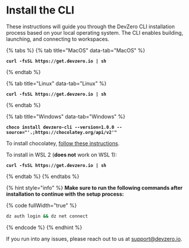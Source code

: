 # Install the CLI

These instructions will guide you through the DevZero CLI installation process based on your local operating system. The CLI enables building, launching, and connecting to workspaces.

{% tabs %}
{% tab title="MacOS" data-tab="MacOS" %}
<pre class="language-bash" data-overflow="wrap"><code class="lang-bash"><strong>curl -fsSL https://get.devzero.io | sh</strong></code></pre>
{% endtab %}

{% tab title="Linux" data-tab="Linux" %}
<pre class="language-bash" data-overflow="wrap"><code class="lang-bash"><strong>curl -fsSL https://get.devzero.io | sh</strong></code></pre>
{% endtab %}

{% tab title="Windows" data-tab="Windows" %}
<pre class="language-bash" data-overflow="wrap"><code class="lang-bash"><strong>choco install devzero-cli --version=1.0.0 --source="'.;https://chocolatey.org/api/v2'"</strong></code></pre>

To install chocolatey, [follow these instructions](https://docs.chocolatey.org/en-us/choco/setup/#installing-chocolatey-cli).

To install in WSL 2 (**does not** work on WSL 1):
<pre class="language-bash" data-overflow="wrap"><code class="lang-bash"><strong>curl -fsSL https://get.devzero.io | sh</strong></code></pre>
{% endtab %}
{% endtabs %}

{% hint style="info" %}
**Make sure to run the following commands after installation to continue with the setup process:**

{% code fullWidth="true" %}

```bash
dz auth login && dz net connect
```

{% endcode %}
{% endhint %}

If you run into any issues, please reach out to us at [support@devzero.io](mailto:support@devzero.io).

<script>
// Function to detect the OS
function detectOS() {
  var userAgent = window.navigator.userAgent;

  if (userAgent.indexOf('Windows NT') !== -1) {
    return 'Windows';
  } else if (userAgent.indexOf('Mac OS X') !== -1) {
    return 'MacOS';
  } else if (userAgent.indexOf('Linux') !== -1) {
    return 'Linux';
  } else {
    return 'Unknown';
  }
}

// Function to switch the tab based on OS
function switchTabBasedOnOS() {
  var os = detectOS();
  var tabToActivate;

  if (os === 'Windows') {
    tabToActivate = document.querySelector('[data-tab="Windows"]');
  } else if (os === 'MacOS') {
    tabToActivate = document.querySelector('[data-tab="MacOS"]');
  } else if (os === 'Linux') {
    tabToActivate = document.querySelector('[data-tab="Linux"]');
  }

  if (tabToActivate) {
    tabToActivate.click();
  }
}

// Run the function after the page has loaded
window.onload = switchTabBasedOnOS;
</script>
